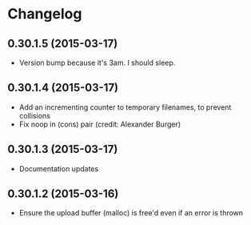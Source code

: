 # Changelog

## 0.30.1.5 (2015-03-17)

  * Version bump because it's 3am. I should sleep.

## 0.30.1.4 (2015-03-17)

  * Add an incrementing counter to temporary filenames, to prevent collisions
  * Fix noop in (cons) pair
    (credit: Alexander Burger)

## 0.30.1.3 (2015-03-17)

  * Documentation updates

## 0.30.1.2 (2015-03-16)

  * Ensure the upload buffer (malloc) is free'd even if an error is thrown
